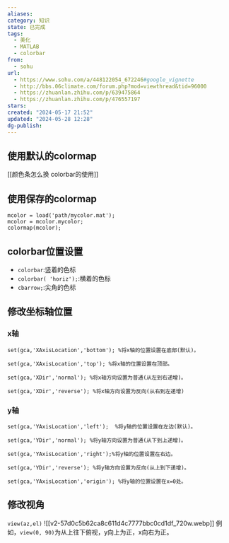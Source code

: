 ```yaml
---
aliases: 
category: 知识
state: 已完成
tags:
  - 美化
  - MATLAB
  - colorbar
from:
  - sohu
url:
  - https://www.sohu.com/a/448122054_672246#google_vignette
  - http://bbs.06climate.com/forum.php?mod=viewthread&tid=96000
  - https://zhuanlan.zhihu.com/p/639475864
  - https://zhuanlan.zhihu.com/p/476557197
stars: 
created: "2024-05-17 21:52"
updated: "2024-05-28 12:28"
dg-publish: 
---
```

## 使用默认的colormap
[[颜色条怎么换 colorbar的使用]]
## 使用保存的colormap

```
mcolor = load('path/mycolor.mat');
mcolor = mcolor.mycolor; 
colormap(mcolor);
```

## colorbar位置设置
- `colorbar`:竖着的色标
- `colorbar( 'horiz');`:横着的色标
- `cbarrow;`:尖角的色标

## 修改坐标轴位置
### x轴

```
set(gca,'XAxisLocation','bottom'); %将x轴的位置设置在底部(默认)。

set(gca,'XAxisLocation','top'); %将x轴的位置设置在顶部。

set(gca,'XDir','normal'); %将x轴方向设置为普通(从左到右递增)。

set(gca,'XDir','reverse'); %将x轴方向设置为反向(从右到左递增)

```

### y轴

```
set(gca,'YAxisLocation','left');  %将y轴的位置设置在左边(默认)。

set(gca,'YDir','normal'); %将y轴方向设置为普通(从下到上递增)。

set(gca,'YAxisLocation','right');%将y轴的位置设置在右边。

set(gca,'YDir','reverse'); %将y轴方向设置为反向(从上到下递增)。

set(gca,'YAxisLocation','origin'); %将y轴的位置设置在x=0处。

```

## 修改视角
`view(az,el)`
![[v2-57d0c5b62ca8c611d4c7777bbc0cd1df_720w.webp]]
例如，`view(0, 90)`为从上往下俯视，y向上为正，x向右为正。